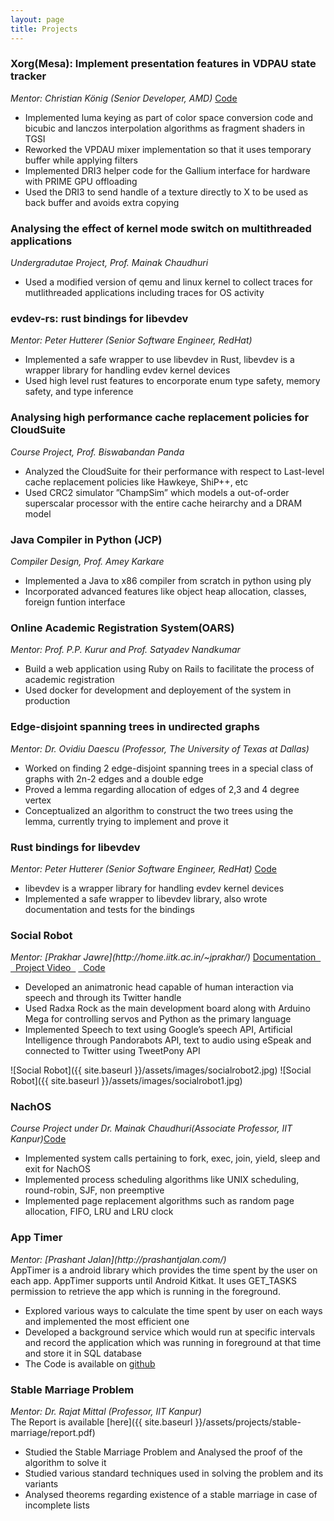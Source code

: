 ```yaml
---
layout: page
title: Projects 
---
```

<h3>Xorg(Mesa): Implement presentation features in VDPAU state tracker</h3>
<i>Mentor: Christian König (Senior Developer, AMD)</i>  <a class="right" href="https://cgit.freedesktop.org/mesa/mesa/log/?qt=author&q=Nayan+Deshmukh">Code</a>
<ul>
<li>Implemented luma keying as part of color space conversion code and bicubic and lanczos interpolation algorithms as fragment shaders in TGSI</li>
<li>Reworked the VPDAU mixer implementation so that it uses temporary buffer while applying filters</li>
<li>Implemented DRI3 helper code for the Gallium interface for hardware with PRIME GPU offloading</li>
<li>Used the DRI3 to send handle of a texture directly to X to be used as back buffer and avoids extra copying</li>
</ul>

<h3>Analysing the effect of kernel mode switch on multithreaded applications</h3>
<i>Undergradutae Project, Prof. Mainak Chaudhuri</i>
<ul>
<li>Used a modified version of qemu and linux kernel to collect traces for mutlithreaded applications including traces for OS activity</li>
</ul>

<h3>evdev-rs: rust bindings for libevdev</h3>
<i>Mentor: Peter Hutterer (Senior Software Engineer, RedHat)</i>
<ul>
<li>Implemented a safe wrapper to use libevdev in Rust, libevdev is a wrapper library for handling evdev kernel devices</li>
<li>Used high level rust features to encorporate enum type safety, memory safety, and type inference</li>
</ul>

<h3>Analysing high performance cache replacement policies for CloudSuite</h3>
<i>Course Project, Prof. Biswabandan Panda</i>
<ul>
<li>Analyzed the CloudSuite for their performance with respect to Last-level cache replacement policies like Hawkeye, ShiP++, etc</li>
<li>Used CRC2 simulator ”ChampSim” which models a out-of-order superscalar processor with the entire cache heirarchy and a DRAM model</li>
</ul>

<h3>Java Compiler in Python (JCP)</h3>
<i>Compiler Design, Prof. Amey Karkare</i>
<ul>
<li>Implemented a Java to x86 compiler from scratch in python using ply</li>
<li>Incorporated advanced features like object heap allocation, classes, foreign funtion interface</li>
</ul>

<h3>Online Academic Registration System(OARS)</h3>
<i> Mentor: Prof. P.P. Kurur and Prof. Satyadev Nandkumar</i>
<ul>
<li>Build a web application using Ruby on Rails to facilitate the process of academic registration</li>
<li>Used docker for development and deployement of the system in production</li>
</ul>

<h3>Edge-disjoint spanning trees in undirected graphs</h3>
<i>Mentor: Dr. Ovidiu Daescu (Professor, The University of Texas at Dallas)</i>
<ul>
<li>Worked on finding 2 edge-disjoint spanning trees in a special class of graphs with 2n-2 edges and a double edge</li>
<li>Proved a lemma regarding allocation of edges of 2,3 and 4 degree vertex</li>
<li>Conceptualized an algorithm to construct the two trees using the lemma, currently trying to implement and prove it</li>
</ul>

<h3>Rust bindings for libevdev</h3>
<i>Mentor: Peter Hutterer (Senior Software Engineer, RedHat)</i> <a class="right" href="https://github.com/ndesh26/evdev-rs">Code</a>
<ul>
<li>libevdev is a wrapper library for handling evdev kernel devices</li>
<li>Implemented a safe wrapper to libevdev library, also wrote documentation and tests for the bindings</li>
</ul>

<h3>Social Robot</h3>
<i>Mentor: [Prakhar Jawre](http://home.iitk.ac.in/~jprakhar/)</i> 
<a class="right" href="{{ site.baseurl }}/assets/projects/ZIZO101/SocialRobot.pdf" target="_new">Documentation &nbsp;</a>
<a class="right" href="https://www.youtube.com/watch?v=pDPp6o4OWQk" target="_new">&nbsp; Project Video &nbsp;</a>
<a class="right" href="https://github.com/ndesh26/ZIZO101" target="_new">&nbsp; Code</a>
<ul>
<li>Developed an animatronic head capable of human interaction via speech and through its Twitter handle</li>
<li>Used Radxa Rock as the main development board along with Arduino Mega for controlling servos and Python as the primary language</li>
<li>Implemented Speech to text using Google’s speech API, Artificial Intelligence through Pandorabots API, text to audio using eSpeak and connected to Twitter using TweetPony API</li> 
</ul>
![Social Robot]({{ site.baseurl }}/assets/images/socialrobot2.jpg)
![Social Robot]({{ site.baseurl }}/assets/images/socialrobot1.jpg)

<h3>NachOS</h3>
<i>Course Project under Dr. Mainak Chaudhuri(Associate Professor, IIT Kanpur)</i><a class="right" href="https://github.com/ndesh26/OS-Assignments">Code</a>
<ul>
<li>Implemented system calls pertaining to fork, exec, join, yield, sleep and exit for NachOS </li>
<li>Implemented process scheduling algorithms like UNIX scheduling, round-robin, SJF, non preemptive</li>
<li>Implemented page replacement algorithms such as random page allocation, FIFO, LRU and LRU clock</li>
</ul>

<h3>App Timer</h3>
<i>Mentor: [Prashant Jalan](http://prashantjalan.com/)</i><br>
AppTimer is a android library which provides the time spent by the user on each app. AppTimer supports until Android Kitkat. It uses GET_TASKS permission to retrieve the app which is running in the foreground.
<ul>
<li>Explored various ways to calculate the time spent by user on each ways and implemented the most efficient one</li>
<li>Developed a background service which would run at specific intervals and record the application which was running in foreground at that time and store it in SQL database</li> 
<li>The Code is available on <a  href="https://github.com/ndesh26/AppTimer" target="_new">github</a>
</li>
</ul>
<h3>Stable Marriage Problem</h3>
<i>Mentor: Dr. Rajat Mittal (Professor, IIT Kanpur)</i> <br>
The Report is available [here]({{ site.baseurl }}/assets/projects/stable-marriage/report.pdf)
<ul>
<li>Studied the Stable Marriage Problem and Analysed the proof of the algorithm to solve it</li>
<li>Studied various standard techniques used in solving the problem and its variants</li>
<li>Analysed theorems regarding existence of a stable marriage in case of incomplete lists</li> 
</ul>


